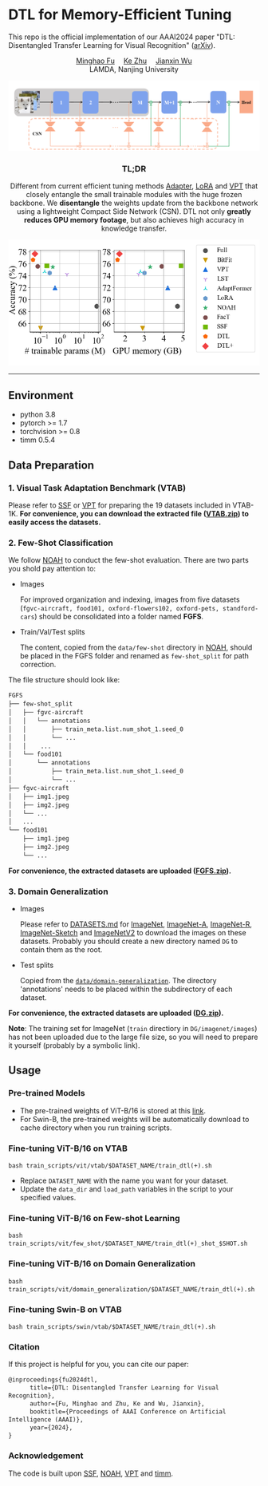 # DTL for Memory-Efficient Tuning

This repo is the official implementation of our AAAI2024 paper "DTL: Disentangled Transfer Learning for Visual Recognition" ([arXiv](https://arxiv.org/abs/2312.07856)). 

<div align="center">
<div>
    <a href='https://www.lamda.nju.edu.cn/fumh/' target='_blank'>Minghao Fu</a>&emsp;
    <a href='https://www.lamda.nju.edu.cn/zhuk/' target='_blank'>Ke Zhu</a>&emsp;
    <a href='https://cs.nju.edu.cn/wujx/' target='_blank'>Jianxin Wu</a>
</div>
<div>
    LAMDA, Nanjing University
</div>

![](figs/network.png)


<h3>TL;DR</h3>
    
Different from current efficient tuning methods [Adapter](https://arxiv.org/abs/1902.00751), [LoRA](https://arxiv.org/abs/2106.09685) and [VPT](https://arxiv.org/abs/2203.12119) that closely entangle the small trainable modules with the huge frozen backbone. We **disentangle** the weights update from the backbone network using a lightweight Compact Side Network (CSN). DTL not only **greatly reduces GPU memory footage**, but also achieves high accuracy in knowledge transfer.

![](figs/comparison.png)

---


</div>


## Environment


- python 3.8
- pytorch >= 1.7
- torchvision >= 0.8
- timm 0.5.4

## Data Preparation

### 1. Visual Task Adaptation Benchmark (VTAB)

Please refer to [SSF](https://github.com/dongzelian/SSF) or [VPT](https://github.com/KMnP/vpt/blob/main/VTAB_SETUP.md) for preparing the 19 datasets included in VTAB-1K. 
**For convenience, you can download the extracted file ([VTAB.zip](https://box.nju.edu.cn/f/57d5913e680243fca32b/?dl=1)) to easily access the datasets.**

### 2. Few-Shot Classification
We follow [NOAH](https://github.com/ZhangYuanhan-AI/NOAH) to conduct the few-shot evaluation. There are two parts you shold pay attention to:
- Images
  
  For improved organization and indexing, images from five datasets (`fgvc-aircraft, food101, oxford-flowers102, oxford-pets, standford-cars`) should be consolidated into a folder named **FGFS**.
- Train/Val/Test splits
    
   The content, copied from the `data/few-shot` directory in [NOAH](https://github.com/ZhangYuanhan-AI/NOAH/tree/main/data/few-shot), should be placed in the FGFS folder and renamed as `few-shot_split` for path correction.

The file structure should look like:
  ```bash
  FGFS
  ├── few-shot_split
  │   ├── fgvc-aircraft
  │   │   └── annotations
  │   │       ├── train_meta.list.num_shot_1.seed_0
  │   │       └── ...
  │   │    ...
  │   └── food101
  │       └── annotations
  │           ├── train_meta.list.num_shot_1.seed_0
  │           └── ...
  ├── fgvc-aircraft
  │   ├── img1.jpeg
  │   ├── img2.jpeg
  │   └── ...
  │   ...
  └── food101
      ├── img1.jpeg
      ├── img2.jpeg
      └── ...
  ```
**For convenience, the extracted datasets are uploaded ([FGFS.zip](https://box.nju.edu.cn/f/0573ec3fd913418dbf0e/?dl=1)).**

### 3. Domain Generalization

- Images

  Please refer to [DATASETS.md](https://github.com/KaiyangZhou/CoOp/blob/main/DATASETS.md) for [ImageNet](https://github.com/KaiyangZhou/CoOp/blob/main/DATASETS.md#imagenet), [ImageNet-A](https://github.com/KaiyangZhou/CoOp/blob/main/DATASETS.md#imagenet-a), [ImageNet-R](https://github.com/KaiyangZhou/CoOp/blob/main/DATASETS.md#imagenet-r), [ImageNet-Sketch](https://github.com/KaiyangZhou/CoOp/blob/main/DATASETS.md#imagenet-sketch) and [ImageNetV2](https://github.com/KaiyangZhou/CoOp/blob/main/DATASETS.md#imagenetv2) to download the images on these datasets. Probably you should create a new directory named `DG` to contain them as the root.

- Test splits
     
  Copied from the [`data/domain-generalization`](https://github.com/ZhangYuanhan-AI/NOAH/tree/main/data/domain-generalization). The directory 'annotations' needs to be placed within the subdirectory of each dataset.

**For convenience, the extracted datasets are uploaded ([DG.zip](https://box.nju.edu.cn/f/9c8c72affc074d17a252/?dl=1)).**

**Note**: The training set for ImageNet (`train` directiory in `DG/imagenet/images`) has not been uploaded due to the large file size, so you will need to prepare it yourself (probably by a symbolic link).


## Usage

### Pre-trained Models

- The pre-trained weights of ViT-B/16 is stored at this [link](https://storage.googleapis.com/vit_models/imagenet21k/ViT-B_16.npz).
- For Swin-B, the pre-trained weights will be automatically download to cache directory when you run training scripts.

### Fine-tuning ViT-B/16 on VTAB

```
bash train_scripts/vit/vtab/$DATASET_NAME/train_dtl(+).sh
```
- Replace `DATASET_NAME` with the name you want for your dataset.
- Update the `data_dir` and `load_path` variables in the script to your specified values.

### Fine-tuning ViT-B/16 on Few-shot Learning

```
bash train_scripts/vit/few_shot/$DATASET_NAME/train_dtl(+)_shot_$SHOT.sh
```

### Fine-tuning ViT-B/16 on Domain Generalization
```
bash train_scripts/vit/domain_generalization/$DATASET_NAME/train_dtl(+).sh
```

### Fine-tuning Swin-B on VTAB
```
bash train_scripts/swin/vtab/$DATASET_NAME/train_dtl(+).sh
```

### Citation
If this project is helpful for you, you can cite our paper:
```
@inproceedings{fu2024dtl,
      title={DTL: Disentangled Transfer Learning for Visual Recognition},
      author={Fu, Minghao and Zhu, Ke and Wu, Jianxin},
      booktitle={Proceedings of AAAI Conference on Artificial Intelligence (AAAI)},
      year={2024},
}
```


### Acknowledgement
The code is built upon [SSF](https://github.com/dongzelian/SSF), [NOAH](https://github.com/ZhangYuanhan-AI/NOAH), [VPT](https://github.com/KMnP/vpt) and [timm](https://github.com/rwightman/pytorch-image-models). 
